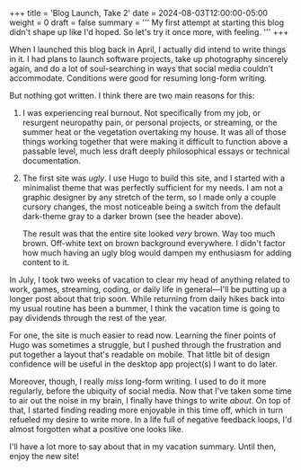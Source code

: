 +++
title = 'Blog Launch, Take 2'
date = 2024-08-03T12:00:00-05:00
weight = 0
draft = false
summary = '''
My first attempt at starting this blog didn't shape up
like I'd hoped. So let's try it once more, with feeling.
'''
+++

When I launched this blog back in April, I actually did intend to write things in it. I had plans to launch software projects, take up photography sincerely again, and do a lot of soul-searching in ways that social media couldn't accommodate. Conditions were good for resuming long-form writing.

But nothing got written. I think there are two main reasons for this:

1) I was experiencing real burnout. Not specifically from my job, or resurgent neuropathy pain, or personal projects, or streaming, or the summer heat or the vegetation overtaking my house. It was all of those things working together that were making it difficult to function above a passable level, much less draft deeply philosophical essays or technical documentation.

2) The first site was _ugly_. I use Hugo to build this site, and I started with a minimalist theme that was perfectly sufficient for my needs. I am not a graphic designer by any stretch of the term, so I made only a couple cursory changes, the most noticeable being a switch from the default dark-theme gray to a darker brown (see the header above).

   The result was that the entire site looked _very_ brown. Way too much brown. Off-white text on brown background everywhere. I didn't factor how much having an ugly blog would dampen my enthusiasm for adding content to it.

In July, I took two weeks of vacation to clear my head of anything related to work, games, streaming, coding, or daily life in general—I'll be putting up a longer post about that trip soon. While returning from daily hikes back into my usual routine has been a bummer, I think the vacation time is going to pay dividends through the rest of the year.

For one, the site is much easier to read now. Learning the finer points of Hugo was sometimes a struggle, but I pushed through the frustration and put together a layout that's readable on mobile. That little bit of design confidence will be useful in the desktop app project(s) I want to do later.

Moreover, though, I really _miss_ long-form writing. I used to do it more regularly, before the ubiquity of social media. Now that I've taken some time to air out the noise in my brain, I finally have things to write _about_. On top of that, I started finding reading more enjoyable in this time off, which in turn refueled my desire to write more. In a life full of negative feedback loops, I'd almost forgotten what a positive one looks like.

I'll have a lot more to say about that in my vacation summary. Until then, enjoy the new site!